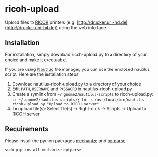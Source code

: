 ricoh-upload
============

Upload files to [RICOH](http://www.ricoh.com) printers (e.g. [http://drucker.uni-hd.de](http://drucker.uni-hd.de)) using the web interface.

Installation
------------

For installation, simply download ricoh-upload.py to a directory of your choice and make it exectuable.

If you are using [Nautilus](http://wiki.gnome.org/Nautilus) file manager, you can use the enclosed nautilus script. Here are the installation steps:

1. Download nautilus-ricoh-upload.py to a directory of your choice
2. Edit `PATH`, `USERNAME` and `PASSWORD` in nautilus-ricoh-upload.py
3. Create a symlink from `~/.gnome2/nautilus-scripts` to ricoh-upload.py:
`cd ~/.gnome2/nautilus-scripts/; ln -s /usr/local/bin/nautilus-ricoh-upload.py "Upload to RICOH server"`
4. To upload file(s): Select file(s) -> Right-click -> Scripts -> Upload to RICOH server

Requirements
------------

Please install the python packages [mechanize](http://pypi.python.org/pypi/mechanize/) and [optparse](http://docs.python.org/2/library/optparse.html):

`sudo pip install mechanize optparse`
